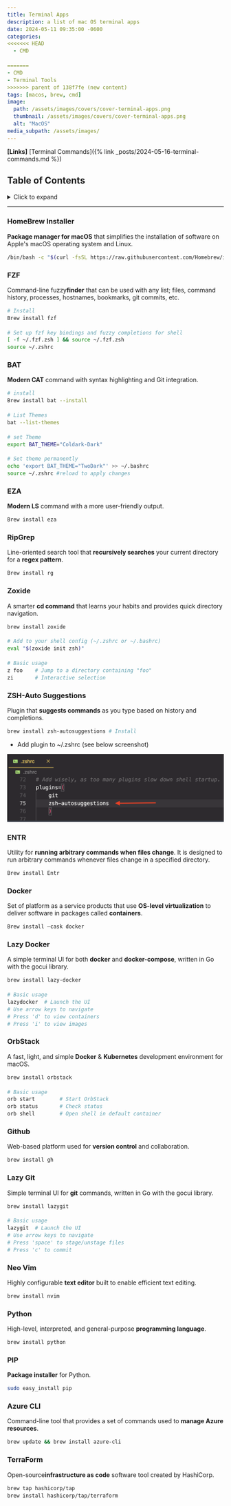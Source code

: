 ```yaml
---
title: Terminal Apps
description: a list of mac OS terminal apps
date: 2024-05-11 09:35:00 -0600
categories:
<<<<<<< HEAD
  - CMD

=======
- CMD
- Terminal Tools
>>>>>>> parent of 138f7fe (new content)
tags: [macos, brew, cmd]
image:
  path: /assets/images/covers/cover-terminal-apps.png
  thumbnail: /assets/images/covers/cover-terminal-apps.png
  alt: "MacOS"
media_subpath: /assets/images/
---
```


**[Links]**
[Terminal Commands]({% link _posts/2024-05-16-terminal-commands.md %})

## Table of Contents

<details>
<summary>Click to expand</summary>

- [HomeBrew](#homebrew-installer)
- [FZF](#fzf)
- [BAT](#bat)
- [EZA](#eza)
- [RipGrep](#ripgrep)
- [Zoxide](#zoxide)
- [ZSH-Auto Suggestions](#zsh-auto-suggestions)
- [ENTR](#entr)
- [Docker](#docker)
- [Lazy Docker](#lazy-docker)
- [OrbStack](#orbstack)
- [Github](#github)
- [Lazy Git](#lazy-git)
- [Neo Vim](#neo-vim)
- [Python](#python)
- [PIP](#pip)
- [Azure CLI](#azure-cli)
- [TerraForm](#terraform)
- [TopGrade](#topgrade)
- [NCDU](#ncdu)
- [Speed Test](#speed-test)
- [PowerShell Upgrade](#powershell-upgrade)
- [Nmap](#nmap)
- [Glow](#glow)
- [Matrix Code](#matrix-code)
- [Busyness](#busyness)
</details>

---

### HomeBrew Installer

**Package manager for macOS** that simplifies the installation of software on Apple's macOS operating system and Linux.

```bash
/bin/bash -c "$(curl -fsSL https://raw.githubusercontent.com/Homebrew/install/HEAD/install.sh)"
```

### FZF

Command-line fuzzy**finder** that can be used with any list; files, command history, processes, hostnames, bookmarks, git commits, etc.

```bash
# Install
Brew install fzf

# Set up fzf key bindings and fuzzy completions for shell
[ -f ~/.fzf.zsh ] && source ~/.fzf.zsh
source ~/.zshrc
```

### BAT

**Modern CAT** command with syntax highlighting and Git integration.

```bash
# install
Brew install bat --install

# List Themes
bat --list-themes

# set Theme
export BAT_THEME="Coldark-Dark"

# Set theme permanently
echo 'export BAT_THEME="TwoDark"' >> ~/.bashrc
source ~/.zshrc #reload to apply changes
```

### EZA

**Modern LS** command with a more user-friendly output.

```bash
Brew install eza
```

### RipGrep

Line-oriented search tool that **recursively searches** your current directory for a **regex pattern**.

```bash
Brew install rg
```

### Zoxide

A smarter **cd command** that learns your habits and provides quick directory navigation.

```bash
brew install zoxide

# Add to your shell config (~/.zshrc or ~/.bashrc)
eval "$(zoxide init zsh)"

# Basic usage
z foo    # Jump to a directory containing "foo"
zi       # Interactive selection
```

### ZSH-Auto Suggestions

Plugin that **suggests commands** as you type based on history and completions.

```bash
brew install zsh-autosuggestions # Install
```

- Add plugin to ~/.zshrc (see below screenshot)

![Add plugin](/assets/images/content/example-add-plugin-zshrc.png)

### ENTR

Utility for **running arbitrary commands when files change**. It is designed to run arbitrary commands whenever files change in a specified directory.

```bash
Brew install Entr
```

### Docker

Set of platform as a service products that use **OS-level virtualization** to deliver software in packages called **containers**.

```bash
Brew install —cask docker
```

### Lazy Docker

A simple terminal UI for both **docker** and **docker-compose**, written in Go with the gocui library.

```bash
brew install lazy-docker

# Basic usage
lazydocker  # Launch the UI
# Use arrow keys to navigate
# Press 'd' to view containers
# Press 'i' to view images
```

### OrbStack

A fast, light, and simple **Docker** & **Kubernetes** development environment for macOS.

```bash
brew install orbstack

# Basic usage
orb start        # Start OrbStack
orb status       # Check status
orb shell        # Open shell in default container
```

### Github

Web-based platform used for **version control** and collaboration.

```bash
brew install gh
```

### Lazy Git

Simple terminal UI for **git** commands, written in Go with the gocui library.

```bash
brew install lazygit

# Basic usage
lazygit  # Launch the UI
# Use arrow keys to navigate
# Press 'space' to stage/unstage files
# Press 'c' to commit
```

### Neo Vim

Highly configurable **text editor** built to enable efficient text editing.

```bash
brew install nvim
```

### Python

High-level, interpreted, and general-purpose **programming language**.

```bash
brew install python
```

### PIP

**Package installer** for Python.

```bash
sudo easy_install pip
```

### Azure CLI

Command-line tool that provides a set of commands used to **manage Azure resources**.

```bash
brew update && brew install azure-cli
```

### TerraForm

Open-source**infrastructure as code** software tool created by HashiCorp.

```bash
brew tap hashicorp/tap
brew install hashicorp/tap/terraform
```
